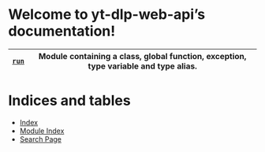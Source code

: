 <!-- yt-dlp-web-api documentation master file, created by
sphinx-quickstart on Tue Nov 14 05:17:12 2023.
You can adapt this file completely to your liking, but it should at least
contain the root `toctree` directive. -->

# Welcome to yt-dlp-web-api’s documentation!

| [`run`](_autosummary/run.md#module-run)   | Module containing a class, global function, exception, type variable and type alias.   |
|-------------------------------------------|----------------------------------------------------------------------------------------|

# Indices and tables

* [Index](genindex.md)
* [Module Index](py-modindex.md)
* [Search Page](search.md)
